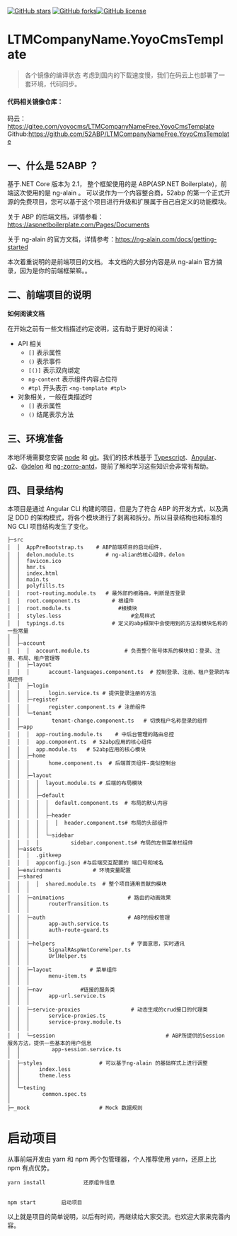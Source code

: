 




[![GitHub stars](https://img.shields.io/github/stars/52ABP/LTMCompanyNameFree.YoyoCmsTemplate.svg)](https://github.com/52ABP/LTMCompanyNameFree.YoyoCmsTemplate/stargazers)
[![GitHub forks](https://img.shields.io/github/forks/52ABP/LTMCompanyNameFree.YoyoCmsTemplate.svg?style=social)](https://github.com/52ABP/LTMCompanyNameFree.YoyoCmsTemplate/network)[![GitHub license](https://img.shields.io/github/license/52ABP/LTMCompanyNameFree.YoyoCmsTemplate.svg?style=social)](https://github.com/52ABP/LTMCompanyNameFree.YoyoCmsTemplate/blob/master/LICENSE)


# LTMCompanyName.YoyoCmsTemplate

> 各个镜像的编译状态
> 考虑到国内的下载速度慢，我们在码云上也部署了一套环境，代码同步。

#### 代码相关镜像仓库：

码云：https://gitee.com/yoyocms/LTMCompanyNameFree.YoyoCmsTemplate
Github:https://github.com/52ABP/LTMCompanyNameFree.YoyoCmsTemplate

## 一、什么是 52ABP ？

基于.NET Core 版本为 2.1， 整个框架使用的是 ABP(ASP.NET Boilerplate)，前端这次使用的是 ng-alain 。
可以说作为一个内容整合商，52abp 的第一个正式开源的免费项目，您可以基于这个项目进行升级和扩展属于自己自定义的功能模块。

关于 ABP 的后端文档，详情参看：https://aspnetboilerplate.com/Pages/Documents

关于 ng-alain 的官方文档，详情参考：https://ng-alain.com/docs/getting-started

本次着重说明的是前端项目的文档。 本文档的大部分内容是从 ng-alain 官方摘录，因为是你的前端框架嘛。。

## 二、前端项目的说明

**如何阅读文档**

在开始之前有一些文档描述约定说明，这有助于更好的阅读：

- API 相关
  - `[]` 表示属性
  - `()` 表示事件
  - `[()]` 表示双向绑定
  - `ng-content` 表示组件内容占位符
  - `#tpl` 开头表示 `<ng-template #tpl>`
- 对象相关，一般在类描述时
  - `[]` 表示属性
  - `()` 结尾表示方法

## 三、环境准备

本地环境需要您安装 [node](http://nodejs.org/) 和 [git](https://git-scm.com/)。我们的技术栈基于 [Typescript](https://www.tslang.cn/)、[Angular](https://angular.io/)、[g2](http://g2.alipay.com/)、[@delon](https://github.com/cipchk/delon) 和 [ng-zorro-antd](https://ng.ant.design/)，提前了解和学习这些知识会非常有帮助。

## 四、目录结构

本项目是通过 Angular CLI 构建的项目，但是为了符合 ABP 的开发方式，以及满足 DDD 的架构模式，将各个模块进行了剥离和拆分。所以目录结构也和标准的 NG CLI 项目结构发生了变化。

```
├─src
│  │  AppPreBootstrap.ts    # ABP前端项目的启动组件，
│  │  delon.module.ts          # ng-alian的核心组件，delon
│  │  favicon.ico
│  │  hmr.ts
│  │  index.html
│  │  main.ts
│  │  polyfills.ts
│  │  root-routing.module.ts   # 最外部的根路由，判断是否登录
│  │  root.component.ts          # 根组件
│  │  root.module.ts               #根模块
│  │  styles.less                      #全局样式
│  │  typings.d.ts               # 定义的abp框架中会使用到的方法和模块名称的一些常量
│  │  
│  ├─account
│  │  │  account.module.ts           # 负责整个账号体系的模块如：登录、注册、布局、租户管理等
│  │  ├─layout
│  │  │      account-languages.component.ts  # 控制登录、注册、租户登录的布局控件
│  │  ├─login
│  │  │      login.service.ts # 提供登录注册的方法
│  │  ├─register
│  │  │      register.component.ts # 注册组件
│  │  └─tenant
│  │          tenant-change.component.ts   # 切换租户名称登录的组件
│  ├─app
│  │  │  app-routing.module.ts    # 中后台管理的路由总控
│  │  │  app.component.ts  # 52abp应用的核心组件
│  │  │  app.module.ts   # 52abp应用的核心模块
│  │  ├─home
│  │  │      home.component.ts  # 后端首页组件-类似控制台
│  │  │
│  │  ├─layout
│  │  │  │  layout.module.ts # 后端的布局模块
│  │  │  │  
│  │  │  ├─default
│  │  │  │  │  default.component.ts  # 布局的默认内容
│  │  │  │  │  
│  │  │  │  ├─header
│  │  │  │  │  │  header.component.ts# 布局的头部组件
│  │  │  │  │
│  │  │  │  └─sidebar
│  │  │  │          sidebar.component.ts# 布局的左侧菜单栏组件
│  ├─assets
│  │  │  .gitkeep
│  │  │  appconfig.json #与后端交互配置的 端口号和域名
│  ├─environments          # 环境变量配置
│  ├─shared
│  │  │  │  shared.module.ts  # 整个项目通用贡献的模块
│  │  │  
│  │  ├─animations                    # 路由的动画效果
│  │  │      routerTransition.ts
│  │  │
│  │  ├─auth                          # ABP的授权管理
│  │  │      app-auth.service.ts
│  │  │      auth-route-guard.ts
│  │  │
│  │  ├─helpers                        # 字面意思，实时通讯
│  │  │      SignalRAspNetCoreHelper.ts
│  │  │      UrlHelper.ts
│  │  │
│  │  ├─layout            # 菜单组件
│  │  │      menu-item.ts
│  │  │
│  │  ├─nav            #链接的服务类
│  │  │      app-url.service.ts
│  │  │
│  │  ├─service-proxies                # 动态生成的crud接口的代理类
│  │  │      service-proxies.ts
│  │  │      service-proxy.module.ts
│  │  │
│  │  └─session                                   # ABP所提供的Session 服务方法，提供一些基本的用户信息
│  │          app-session.service.ts
│  │
│  ├─styles                  # 可以基于ng-alain 的基础样式上进行调整
│  │      index.less
│  │      theme.less
│  │
│  └─testing
│          common.spec.ts
│
├─_mock                      # Mock 数据规则
```

# 启动项目

从事前端开发由 yarn 和 npm 两个包管理器，个人推荐使用 yarn，还原上比 npm 有点优势。

```
yarn install            还原组件信息


npm start        启动项目
```

以上就是项目的简单说明，以后有时间，再继续给大家交流。也欢迎大家来完善内容。
